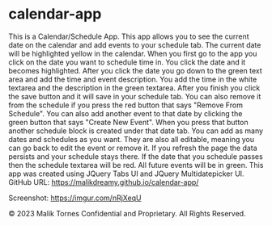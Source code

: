 # calendar-app
This is a Calendar/Schedule App. This app allows you to see the current date on the calendar and add events to your schedule tab. The current date will be highlighted yellow in the calendar. When you first go to the app you click on the date you want to schedule time in. You click the date and it becomes highlighted. After you click the date you go down to the green text area and add the time and event description. You add the time in the white textarea and the description in the green textarea. After you finish you click the save button and it will save in your schedule tab. You can also remove it from the schedule if you press the red button that says "Remove From Schedule". You can also add another event to that date by clicking the green button that says "Create New Event". When you press that button another schedule block is created under that date tab. You can add as many dates and schedules as you want. They are also all editable, meaning you can go back to edit the event or remove it. If you refresh the page the data persists and your schedule stays there. If the date that you schedule passes then the schedule textarea will be red. All future events will be in green. This app was created
 using JQuery Tabs UI and JQuery Multidatepicker UI.
GitHub URL: https://malikdreamy.github.io/calendar-app/

Screenshot: https://imgur.com/nRjXeqU

© 2023 Malik Tornes Confidential and Proprietary. All Rights Reserved.
